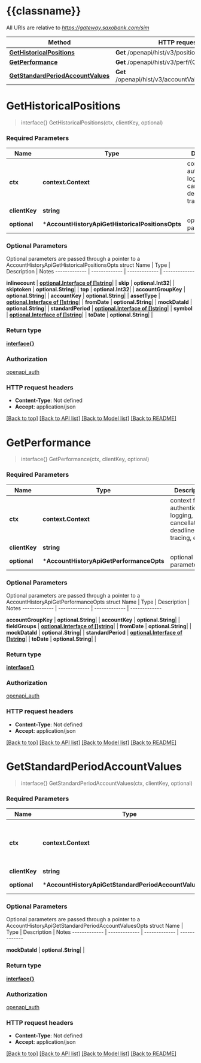 # {{classname}}

All URIs are relative to *https://gateway.saxobank.com/sim*

Method | HTTP request | Description
------------- | ------------- | -------------
[**GetHistoricalPositions**](AccountHistoryApi.md#GetHistoricalPositions) | **Get** /openapi/hist/v3/positions/{ClientKey}/ | 
[**GetPerformance**](AccountHistoryApi.md#GetPerformance) | **Get** /openapi/hist/v3/perf/{ClientKey}/ | 
[**GetStandardPeriodAccountValues**](AccountHistoryApi.md#GetStandardPeriodAccountValues) | **Get** /openapi/hist/v3/accountValues/{ClientKey}/ | 

# **GetHistoricalPositions**
> interface{} GetHistoricalPositions(ctx, clientKey, optional)


### Required Parameters

Name | Type | Description  | Notes
------------- | ------------- | ------------- | -------------
 **ctx** | **context.Context** | context for authentication, logging, cancellation, deadlines, tracing, etc.
  **clientKey** | **string**|  | 
 **optional** | ***AccountHistoryApiGetHistoricalPositionsOpts** | optional parameters | nil if no parameters

### Optional Parameters
Optional parameters are passed through a pointer to a AccountHistoryApiGetHistoricalPositionsOpts struct
Name | Type | Description  | Notes
------------- | ------------- | ------------- | -------------

 **inlinecount** | [**optional.Interface of []string**](string.md)|  | 
 **skip** | **optional.Int32**|  | 
 **skiptoken** | **optional.String**|  | 
 **top** | **optional.Int32**|  | 
 **accountGroupKey** | **optional.String**|  | 
 **accountKey** | **optional.String**|  | 
 **assetType** | [**optional.Interface of []string**](string.md)|  | 
 **fromDate** | **optional.String**|  | 
 **mockDataId** | **optional.String**|  | 
 **standardPeriod** | [**optional.Interface of []string**](string.md)|  | 
 **symbol** | [**optional.Interface of []string**](string.md)|  | 
 **toDate** | **optional.String**|  | 

### Return type

[**interface{}**](interface{}.md)

### Authorization

[openapi_auth](../README.md#openapi_auth)

### HTTP request headers

 - **Content-Type**: Not defined
 - **Accept**: application/json

[[Back to top]](#) [[Back to API list]](../README.md#documentation-for-api-endpoints) [[Back to Model list]](../README.md#documentation-for-models) [[Back to README]](../README.md)

# **GetPerformance**
> interface{} GetPerformance(ctx, clientKey, optional)


### Required Parameters

Name | Type | Description  | Notes
------------- | ------------- | ------------- | -------------
 **ctx** | **context.Context** | context for authentication, logging, cancellation, deadlines, tracing, etc.
  **clientKey** | **string**|  | 
 **optional** | ***AccountHistoryApiGetPerformanceOpts** | optional parameters | nil if no parameters

### Optional Parameters
Optional parameters are passed through a pointer to a AccountHistoryApiGetPerformanceOpts struct
Name | Type | Description  | Notes
------------- | ------------- | ------------- | -------------

 **accountGroupKey** | **optional.String**|  | 
 **accountKey** | **optional.String**|  | 
 **fieldGroups** | [**optional.Interface of []string**](string.md)|  | 
 **fromDate** | **optional.String**|  | 
 **mockDataId** | **optional.String**|  | 
 **standardPeriod** | [**optional.Interface of []string**](string.md)|  | 
 **toDate** | **optional.String**|  | 

### Return type

[**interface{}**](interface{}.md)

### Authorization

[openapi_auth](../README.md#openapi_auth)

### HTTP request headers

 - **Content-Type**: Not defined
 - **Accept**: application/json

[[Back to top]](#) [[Back to API list]](../README.md#documentation-for-api-endpoints) [[Back to Model list]](../README.md#documentation-for-models) [[Back to README]](../README.md)

# **GetStandardPeriodAccountValues**
> interface{} GetStandardPeriodAccountValues(ctx, clientKey, optional)


### Required Parameters

Name | Type | Description  | Notes
------------- | ------------- | ------------- | -------------
 **ctx** | **context.Context** | context for authentication, logging, cancellation, deadlines, tracing, etc.
  **clientKey** | **string**|  | 
 **optional** | ***AccountHistoryApiGetStandardPeriodAccountValuesOpts** | optional parameters | nil if no parameters

### Optional Parameters
Optional parameters are passed through a pointer to a AccountHistoryApiGetStandardPeriodAccountValuesOpts struct
Name | Type | Description  | Notes
------------- | ------------- | ------------- | -------------

 **mockDataId** | **optional.String**|  | 

### Return type

[**interface{}**](interface{}.md)

### Authorization

[openapi_auth](../README.md#openapi_auth)

### HTTP request headers

 - **Content-Type**: Not defined
 - **Accept**: application/json

[[Back to top]](#) [[Back to API list]](../README.md#documentation-for-api-endpoints) [[Back to Model list]](../README.md#documentation-for-models) [[Back to README]](../README.md)

